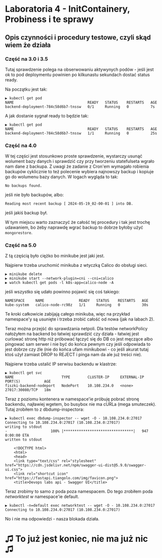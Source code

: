 # Laboratoria 4 - InitContainery, Probiness i te sprawy

## Opis czynności i procedury testowe, czyli skąd wiem że działa

### Część na 3.0  i 3.5

Tutaj sprawdzenie polega na obserwowaniu aktywynych podów - jeśli jest ok
to pod deploymentu powinien po kilkunastu sekundach dostać status ready.

Na początku jest tak:
```
▶ kubectl get pod
NAME                                  READY   STATUS    RESTARTS   AGE
backend-deployment-784c58d6b7-tnssw   0/1     Running   0          7s
```

A jak dostanie sygnał ready to będzie tak:

```
▶ kubectl get pod
NAME                                  READY   STATUS    RESTARTS   AGE
backend-deployment-784c58d6b7-tnssw   1/1     Running   0          25s
```

### Część na 4.0

W tej części jest stosunkowo proste sprawdzenie, wystarczy usunąć wolument bazy danych i sprawdzić czy przy tworzeniu statefulseta wgrało nam dane z backupa. Z uwagi że zadanie z Cron'em wymagało robienia backupów cyklicznie to też polecenie wybiera najnowszy backup i kopiuje go do wolumenu bazy danych. W logach wygląda to tak:

```No backups found.```

jeśli nie było backupów, albo:

```Reading most recent backup [ 2024-05-19_02-00-01 ] into DB.``` 

jeśli jakiś backup był.

W tym miejscu warto zaznaczyć że całość tej procedury i tak jest trochę udawaniem, bo żeby naprawdę wgrać backup to dobrze byłoby użyć ```mongorestore```.

### Część na 5.0

Z tą częścią było ciężko bo minikube jest jaki jest.

Najpierw trzeba uruchomić minikuba z wtyczką Calico do obsługi sieci.

```
▶ minikube delete
▶ minikube start --network-plugin=cni --cni=calico
▶ watch kubectl get pods -l k8s-app=calico-node -A
```

jeśli wszystko się udało powinno pojawić się coś takiego:

```
NAMESPACE     NAME                READY   STATUS    RESTARTS   AGE
kube-system   calico-node-rc98z   1/1     Running   0          30s
```

Te kroki całkowicie zabijają całego minikuba, więc na przykład namespace'y
są usunięte i trzeba zrobić całość od nowa (jak na labach 2).

Teraz można przejść do sprawdzania netpoli. Dla testów networkPolicy nałożyłem na backend bo łatwiej sprawdzić czy działa - łatwiej jest curlować stronę http niż próbować łączyć się do DB co jest męczące albo pingować sam serwer i nie być do końca pewnym czy jeśli odpowiada to jest dobrze czy źle (nie do końca ufam minikubowi - co jeśli akurat tutaj ktoś użył zamiast DROP to REJECT i pinga nam da ale już treści nie).

Najpierw trzeba ustalić IP serwisu backendu w klastrze:

```
▶ kubectl get svc
NAME                      TYPE        CLUSTER-IP     EXTERNAL-IP   PORT(S)           AGE
fiszki-backend-nodeport   NodePort    10.108.234.0   <none>        27017:30080/TCP   18m
```

Teraz z poziomu kontenera w namespace'ie próbuję pobrać stronę backendu, najławiej wgetem, bo busybox nie ma cURLa (mega smuteczek). Tutaj zrobiłem to z dbdump-inspectora:

```
▶ kubectl exec dbdump-inspector -- wget -O - 10.108.234.0:27017
Connecting to 10.108.234.0:27017 (10.108.234.0:27017)
writing to stdout
-                    100% |********************************|   947  0:00:00 ETA
written to stdout

    <!DOCTYPE html>
    <html>
    <head>
    <link type="text/css" rel="stylesheet" href="https://cdn.jsdelivr.net/npm/swagger-ui-dist@5.9.0/swagger-ui.css">
    <link rel="shortcut icon" href="https://fastapi.tiangolo.com/img/favicon.png">
    <title>Devops labs api - Swagger UI</title>
```

Teraz zrobimy to samo z poda poza namespacem. Do tego zrobiłem poda *networktest* w namespace'ie default.

```
▶ kubectl -n=default exec networktest -- wget -O - 10.108.234.0:27017
Connecting to 10.108.234.0:27017 (10.108.234.0:27017)
```

No i nie ma odpowiedzi - nasza blokada działa.



# ♫ To już jest koniec, nie ma już nic ♫